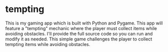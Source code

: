# tempting
This is my gaming app which is built with Python and Pygame. This app will feature a "tempting" mechanic where the player must collect items while avoiding obstacles. I'll provide the full source code so you can run and modify it as needed. This simple game challenges the player to collect tempting items while avoiding obstacles. 
